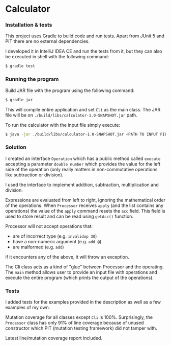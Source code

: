 # Calculator

### Installation & tests

This project uses Gradle to build code and run tests. Apart from JUnit 5
 and PIT there are no external dependencies.
 
I developed it in IntelliJ IDEA CE and run the tests from it,
but they can also be executed in shell with the following command:

```bash
$ gradle test
```

### Running the program

Build JAR file with the program using the following command:

```bash
$ gradle jar
```

This will compile entire application and set `Cli` as the main class.
The JAR file will be on `./build/libs/calculator-1.0-SNAPSHOT.jar` path.

To run the calculator with the input file simply execute:

```bash
$ java -jar ./build/libs/calculator-1.0-SNAPSHOT.jar <PATH TO INPUT FILE>
```

### Solution

I created an interface `Operation` which has a public method called
`execute` accepting a parameter `double number` which provides the
value for the left side of the operation (only really matters in
non-commutative operations like subtraction or division).

I used the interface to implement addition, subtraction, multiplication
and division.

Expressions are evaluated from left to right, ignoring the mathematical
order of the operations. When `Processor` receives `apply` (and the list
contains any operations) the value of the `apply` command resets the
`acc` field. This field is used to store result and can be read
using `getAcc()` function.

Processor will not accept operations that:
* are of incorrect type (e.g. `invalidop 30`)
* have a non-numeric argument (e.g. `add @`)
* are malformed (e.g. `add`)

if it encounters any of the above, it will throw an exception.

The Cli class acts as a kind of "glue" between Processor and the operating.
The `main` method allows user to provide an input file with operations and
execute the entire program (which prints the output of the operations).

### Tests

I added tests for the examples provided in the description as well
as a few examples of my own.

Mutation coverage for all classes except `Cli` is 100%. Surprisingly,
the `Processor` class has only 91% of line coverage because of unused
constructor which PIT (mutation testing framework) did not tamper with.

Latest line/mutation coverage report included.